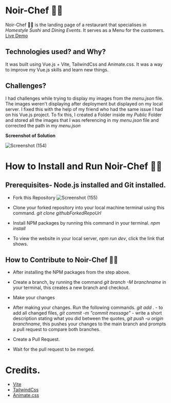 # Noir-Chef 👩‍🍳

Noir-Chef 👩‍🍳 is the landing page of a restaurant that specialises in  *Homestyle Sushi* and *Dining Events*. It serves as a Menu for the customers. [Live Demo](https://noir-chef.netlify.app/)

## Technologies used? and Why?

It was built using Vue.js + Vite, TailwindCss and Animate.css. It was a way to improve my Vue.js skills and learn new things. 

## Challenges?
I had challenges while trying to display my images from the *menu.json* file. The images weren't displaying after deployment but displayed on my local server. 
I fixed this with the help of my friend who had the same issue I had on his Vue.js project. To fix this, I created a Folder inside my *Public* Folder and stored all the images
that I was referencing in my *menu.json* file and corrected the path in my *menu.json*

**Screenshot of Solution**

![Screenshot (154)](https://github.com/Thatgirl9/Noir-Chef/assets/108234015/6a11337d-e28d-4fed-8f6c-5f76fa0f175e)

# How to Install and Run Noir-Chef 👩‍🍳

## Prerequisites- Node.js installed and Git installed.

- Fork this Repository
  ![Screenshot (155)](https://github.com/Thatgirl9/Noir-Chef/assets/108234015/0982b739-6f8c-4866-8fb3-0577e2230a05)

- Clone your forked repository into your local machine terminal using this command.
  *git clone githubForkedRepoUrl*

- Install NPM packages by running this command in your terminal.
  *npm install*

- To view the website in your local server, *npm run dev*, click the link that shows.

## How to Contribute to Noir-Chef 👩‍🍳

- After installing the NPM packages from the step above.

- Create a branch, by running the command *git branch -M branchname* in your terminal, this creates a new branch and checkout.

- Make your changes

- After making your changes. Run the following commands. *git add .* - to add all changed files, *git commit -m "commit message"* - write a short description stating what you did between the quotes, *git push -u origin branchname*, this pushes your changes to the main branch and prompts a pull request to compare both branches.

- Create a Pull Request.

- Wait for the pull request to be merged.


# Credits.

- [Vite](https://vitejs.dev/guide/)
- [TailwindCss](https://tailwindcss.com/docs/installation)
- [Animate.css](https://animate.style/)
  
